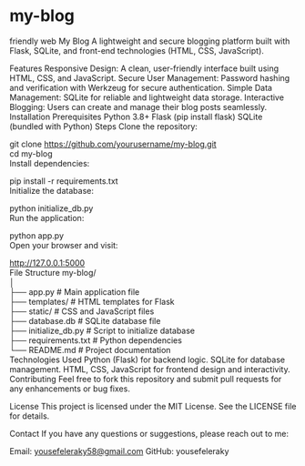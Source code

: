 # my-blog
friendly web
My Blog
A lightweight and secure blogging platform built with Flask, SQLite, and front-end technologies (HTML, CSS, JavaScript).

Features
Responsive Design: A clean, user-friendly interface built using HTML, CSS, and JavaScript.
Secure User Management: Password hashing and verification with Werkzeug for secure authentication.
Simple Data Management: SQLite for reliable and lightweight data storage.
Interactive Blogging: Users can create and manage their blog posts seamlessly.
Installation
Prerequisites
Python 3.8+
Flask (pip install flask)
SQLite (bundled with Python)
Steps
Clone the repository:

git clone https://github.com/yourusername/my-blog.git  
cd my-blog  
Install dependencies:

pip install -r requirements.txt  
Initialize the database:

python initialize_db.py  
Run the application:

python app.py  
Open your browser and visit:

http://127.0.0.1:5000  
File Structure
my-blog/  
│  
├── app.py             # Main application file  
├── templates/         # HTML templates for Flask  
├── static/            # CSS and JavaScript files  
├── database.db        # SQLite database file  
├── initialize_db.py   # Script to initialize database  
├── requirements.txt   # Python dependencies  
└── README.md          # Project documentation  
Technologies Used
Python (Flask) for backend logic.
SQLite for database management.
HTML, CSS, JavaScript for frontend design and interactivity.
Contributing
Feel free to fork this repository and submit pull requests for any enhancements or bug fixes.

License
This project is licensed under the MIT License. See the LICENSE file for details.

Contact
If you have any questions or suggestions, please reach out to me:

Email: yousefeleraky58@gmail.com
GitHub: yousefeleraky
